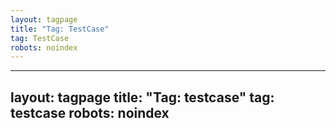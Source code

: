 ```yaml
---
layout: tagpage
title: "Tag: TestCase"
tag: TestCase
robots: noindex
---
```

---
layout: tagpage
title: "Tag: testcase"
tag: testcase
robots: noindex
---
